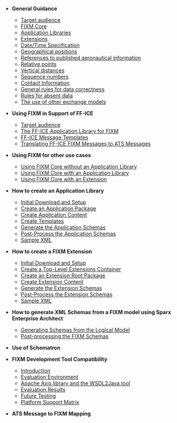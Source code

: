 - **General Guidance**
  - [Target audience](general-guidance-target-audience.md)
  - [FIXM Core](general-guidance-fixm-core.md)
  - [Application Libraries](general-guidance-application-libraries.md)
  - [Extensions](general-guidance-extensions.md)
  - [Date/Time Specification](general-guidance-date-time-specification.md)
  - [Geographical positions](general-guidance-geographical-positions.md)
  - [References to published aeronautical information](general-guidance-references-to-published-aeronautical-information.md)
  - [Relative points](general-guidance-relative-points.md)
  - [Vertical distances](general-guidance-vertical-distances.md)
  - [Sequence numbers](general-guidance-sequence-numbers.md)
  - [Contact Information](general-guidance-contact-information.md)
  - [General rules for data correctness](general-guidance-general-rules-for-data-correctness.md)
  - [Rules for absent data](general-guidance-rules-for-absent-data.md)
  - [The use of other exchange models](general-guidance-the-use-of-other-exchange-models.md)


- **Using FIXM in Support of FF-ICE**
  - [Target audience](ffice-target-audience.md)
  - [The FF-ICE Application Library for FIXM](ffice-application-library-for-fixm.md)
  - [FF-ICE Message Templates](ffice-message-templates.md)
  - [Translating FF-ICE FIXM Messages to ATS Messages](ffice-translating-ffice-fixm-messages-to-ats-messages.md)


- **Using FIXM for other use cases**
  - [Using FIXM Core without an Application Library](other-using-fixm-fixm-core-without-an-application-library.md)
  - [Using FIXM Core with an Application Library](other-using-fixm-core-with-an-extension.md)
  - [Using FIXM Core with an Extension](other-using-fixm-core-with-an-extension.md)


- **How to create an Application Library**
  - [Initial Download and Setup](how-to-create-application-library/initial-download-and-setup.md)
  - [Create an Application Package](how-to-create-application-library/create-an-application-package.md)
  - [Create Application Content](how-to-create-application-library/create-application-content.md)
  - [Create Templates](how-to-create-application-library/create-templates.md)
  - [Generate the Application Schemas](how-to-create-application-library/generate-the-application-schemas.md)
  - [Post-Process the Application Schemas](how-to-create-application-library/post-process-the-application-schemas.md)
  - [Sample XML](how-to-create-application-library/sample-xml.md)


- **How to create a FIXM Extension**
  - [Initial Download and Setup](home.md)
  - [Create a Top-Level Extensions Container](home.md)
  - [Create an Extension Root Package](home.md)
  - [Create Extension Content](home.md)
  - [Generate the Extension Schemas](home.md)
  - [Post-Process the Extension Schemas](home.md)
  - [Sample XML](home.md)


- **How to generate XML Schemas from a FIXM model using Sparx Enterprise Architect**
  - [Generating Schemas from the Logical Model](home.md)
  - [Post-processing the FIXM Schemas](home.md)


- **Use of Schematron**


- **FIXM Development Tool Compatibility**
  - [Introduction](home.md)
  - [Evaluation Environment](home.md)
  - [Apache Axis library and the WSDL2Java tool](home.md)
  - [Evaluation Results](home.md)
  - [Future Testing](home.md)
  - [Platform Support Matrix](home.md)


- **ATS Message to FIXM Mapping**

